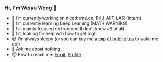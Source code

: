 ### Hi, I'm Weiyu Weng 👋

- 🔭 I’m currently working on nicetheme.cn, PKU-AIIT-LAIR (intern)
- 🌱 I’m currently learning Deep Learning (MATH WARNING)
- 🐶 I’m mainly focused on frontend (I don't know JS at all)
- 🤔 I’m looking for help with how to get a gf.
- 😪 I'm always sleepy (or you can buy me [a cup of bubble tea](alipay:i@g4.cx) to wake me up!)
- 💬 Ask me about nothing
- 📫 How to reach me: [Email](mailto:i@g4.cx), [Profile](https://hacknical.com/pcdotfan/resume?locale=zh)
